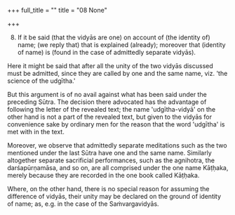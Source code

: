 +++
full_title = ""
title = "08 None"

+++


8. If it be said (that the vidyās are one) on account of (the identity of) name; (we reply that) that is explained (already); moreover that (identity of name) is (found in the case of admittedly separate vidyās).

Here it might be said that after all the unity of the two vidyās discussed must be admitted, since they are called by one and the same name, viz. 'the science of the udgītha.'

But this argument is of no avail against what has been said under the preceding Sūtra. The decision there advocated has the advantage of following the letter of the revealed text; the name 'udgītha-vidyā' on the other hand is not a part of the revealed text, but given to the vidyās for convenience sake by ordinary men for the reason that the word 'udgītha' is met with in the text.

Moreover, we observe that admittedly separate meditations such as the two mentioned under the last Sūtra have one and the same name. Similarly altogether separate sacrificial performances, such as the agnihotra, the darśapūrṇamāsa, and so on, are all comprised under the one name Kāṭḥaka, merely because they are recorded in the one book called Kāṭḥaka.

Where, on the other hand, there is no special reason for assuming the difference of vidyās, their unity may be declared on the ground of identity of name; as, e.g. in the case of the Saṁvargavidyās.

